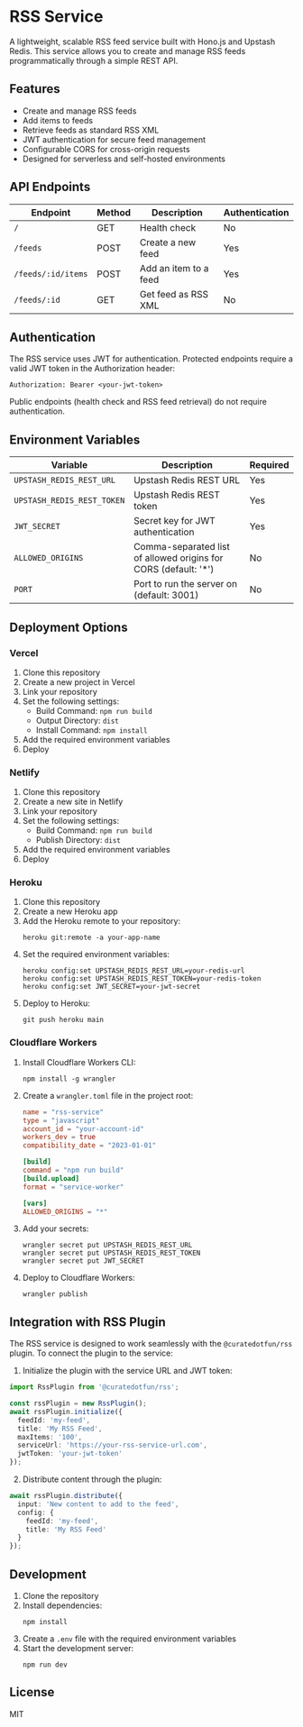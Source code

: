 # RSS Service

A lightweight, scalable RSS feed service built with Hono.js and Upstash Redis. This service allows you to create and manage RSS feeds programmatically through a simple REST API.

## Features

- Create and manage RSS feeds
- Add items to feeds
- Retrieve feeds as standard RSS XML
- JWT authentication for secure feed management
- Configurable CORS for cross-origin requests
- Designed for serverless and self-hosted environments

## API Endpoints

| Endpoint | Method | Description | Authentication |
|----------|--------|-------------|----------------|
| `/` | GET | Health check | No |
| `/feeds` | POST | Create a new feed | Yes |
| `/feeds/:id/items` | POST | Add an item to a feed | Yes |
| `/feeds/:id` | GET | Get feed as RSS XML | No |

## Authentication

The RSS service uses JWT for authentication. Protected endpoints require a valid JWT token in the Authorization header:

```
Authorization: Bearer <your-jwt-token>
```

Public endpoints (health check and RSS feed retrieval) do not require authentication.

## Environment Variables

| Variable | Description | Required |
|----------|-------------|----------|
| `UPSTASH_REDIS_REST_URL` | Upstash Redis REST URL | Yes |
| `UPSTASH_REDIS_REST_TOKEN` | Upstash Redis REST token | Yes |
| `JWT_SECRET` | Secret key for JWT authentication | Yes |
| `ALLOWED_ORIGINS` | Comma-separated list of allowed origins for CORS (default: '*') | No |
| `PORT` | Port to run the server on (default: 3001) | No |

## Deployment Options

### Vercel

1. Clone this repository
2. Create a new project in Vercel
3. Link your repository
4. Set the following settings:
   - Build Command: `npm run build`
   - Output Directory: `dist`
   - Install Command: `npm install`
5. Add the required environment variables
6. Deploy

### Netlify

1. Clone this repository
2. Create a new site in Netlify
3. Link your repository
4. Set the following settings:
   - Build Command: `npm run build`
   - Publish Directory: `dist`
5. Add the required environment variables
6. Deploy

### Heroku

1. Clone this repository
2. Create a new Heroku app
3. Add the Heroku remote to your repository:
   ```
   heroku git:remote -a your-app-name
   ```
4. Set the required environment variables:
   ```
   heroku config:set UPSTASH_REDIS_REST_URL=your-redis-url
   heroku config:set UPSTASH_REDIS_REST_TOKEN=your-redis-token
   heroku config:set JWT_SECRET=your-jwt-secret
   ```
5. Deploy to Heroku:
   ```
   git push heroku main
   ```

### Cloudflare Workers

1. Install Cloudflare Workers CLI:
   ```
   npm install -g wrangler
   ```
2. Create a `wrangler.toml` file in the project root:
   ```toml
   name = "rss-service"
   type = "javascript"
   account_id = "your-account-id"
   workers_dev = true
   compatibility_date = "2023-01-01"

   [build]
   command = "npm run build"
   [build.upload]
   format = "service-worker"

   [vars]
   ALLOWED_ORIGINS = "*"
   ```
3. Add your secrets:
   ```
   wrangler secret put UPSTASH_REDIS_REST_URL
   wrangler secret put UPSTASH_REDIS_REST_TOKEN
   wrangler secret put JWT_SECRET
   ```
4. Deploy to Cloudflare Workers:
   ```
   wrangler publish
   ```

## Integration with RSS Plugin

The RSS service is designed to work seamlessly with the `@curatedotfun/rss` plugin. To connect the plugin to the service:

1. Initialize the plugin with the service URL and JWT token:

```typescript
import RssPlugin from '@curatedotfun/rss';

const rssPlugin = new RssPlugin();
await rssPlugin.initialize({
  feedId: 'my-feed',
  title: 'My RSS Feed',
  maxItems: '100',
  serviceUrl: 'https://your-rss-service-url.com',
  jwtToken: 'your-jwt-token'
});
```

2. Distribute content through the plugin:

```typescript
await rssPlugin.distribute({
  input: 'New content to add to the feed',
  config: {
    feedId: 'my-feed',
    title: 'My RSS Feed'
  }
});
```

## Development

1. Clone the repository
2. Install dependencies:
   ```
   npm install
   ```
3. Create a `.env` file with the required environment variables
4. Start the development server:
   ```
   npm run dev
   ```

## License

MIT
